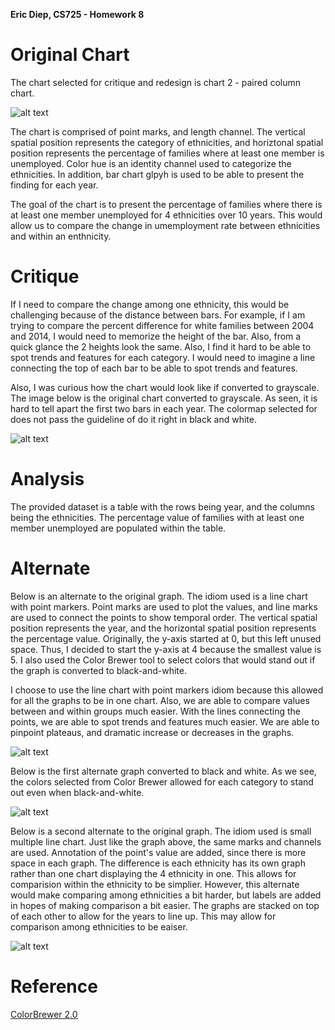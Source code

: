 **Eric Diep, CS725 - Homework 8**

# Original Chart
The chart selected for critique and redesign is chart 2 - paired column chart.

![alt text](OutofWork_ColumnChart_WSJ.jpg "Original Graph")

The chart is comprised of point marks, and length channel. The vertical spatial position represents the category of ethnicities, and horiztonal spatial position represents the percentage of families where at least one member is unemployed. Color hue is an identity channel used to categorize the ethnicities. In addition, bar chart glpyh is used to be able to present the finding for each year.

The goal of the chart is to present the percentage of families where there is at least one member unemployed for 4 ethnicities over 10 years. This would allow us to compare the change in umemployment rate between ethnicities and within an enthnicity.

# Critique
If I need to compare the change among one ethnicity, this would be challenging because of the distance between bars. For example, if I am trying to compare the percent difference for white families between 2004 and 2014, I would need to memorize the height of the bar. Also, from a quick glance the 2 heights look the same. Also, I find it hard to be able to spot trends and features for each category. I would need to imagine a line connecting the top of each bar to be able to spot trends and features.

Also, I was curious how the chart would look like if converted to grayscale. The image below is the original chart converted to grayscale. As seen, it is hard to tell apart the first two bars in each year. The colormap selected for does not pass the guideline of do it right in black and white.

![alt text](OutofWork_ColumnChart_WSJ_BW.jpg "Original Graph Black and White")

# Analysis
The provided dataset is a table with the rows being year, and the columns being the ethnicities. The percentage value of families with at least one member unemployed are populated within the table.

# Alternate
Below is an alternate to the original graph. The idiom used is a line chart with point markers. Point marks are used to plot the values, and line marks are used to connect the points to show temporal order. The vertical spatial position represents the year, and the horizontal spatial position represents the percentage value. Originally, the y-axis started at 0, but this left unused space. Thus, I decided to start the y-axis at 4 because the smallest value is 5. I also used the Color Brewer tool to select colors that would stand out if the graph is converted to black-and-white.

I choose to use the line chart with point markers idiom because this allowed for all the graphs to be in one chart. Also, we are able to compare values between and within groups much easier. With the lines connecting the points, we are able to spot trends and features much easier. We are able to pinpoint plateaus, and dramatic increase or decreases in the graphs.  

![alt text](Alternate1_v2.PNG "Alternate Graph 1")

Below is the first alternate graph converted to black and white. As we see, the colors selected from Color Brewer allowed for each category to stand out even when black-and-white.

![alt text](Alternate1_v2_BW.PNG "Alternate Graph 1 Black and White")

Below is a second alternate to the original graph. The idiom used is small multiple line chart. Just like the graph above, the same marks and channels are used. Annotation of the point's value are added, since there is more space in each graph. The difference is each ethnicity has its own graph rather than one chart displaying the 4 ethnicity in one. This allows for comparision within the ethnicity to be simplier. However, this alternate would make comparing among ethnicities a bit harder, but labels are added in hopes of making comparison a bit easier. The graphs are stacked on top of each other to allow for the years to line up. This may allow for comparison among ethnicities to be eaiser.

![alt text](Alternate2_SmallMultiple.png "Alternate Graph 2")

# Reference
[ColorBrewer 2.0](http://colorbrewer2.org)